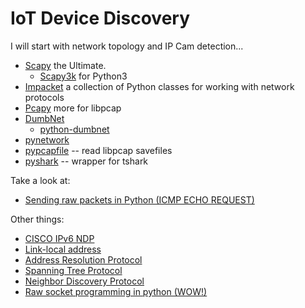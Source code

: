 # IoT Device Discovery

I will start with network topology and IP Cam detection...

  - [Scapy](http://www.secdev.org/projects/scapy/) the Ultimate.
    - [Scapy3k](https://github.com/phaethon/scapy) for Python3
  - [Impacket](https://github.com/CoreSecurity/impacket) a collection of Python classes for working with network protocols
  - [Pcapy](https://github.com/CoreSecurity/pcapy) more for libpcap
  - [DumbNet](http://libdnet.sourceforge.net/)
    - [python-dumbnet](https://github.com/dugsong/libdnet)
  - [pynetwork](http://pynetwork.github.io/)
  - [pypcapfile](https://pypi.python.org/pypi/pypcapfile) -- read libpcap savefiles
  - [pyshark](https://pypi.python.org/pypi/pyshark) -- wrapper for tshark


Take a look at:
  - [Sending raw packets in Python (ICMP ECHO REQUEST)](https://gist.github.com/cslarsen/11339448)

Other things:
  - [CISCO IPv6 NDP](http://www.cisco.com/c/en/us/td/docs/ios-xml/ios/ipv6/configuration/15-2mt/ip6-15-2mt-book/ip6-neighb-disc.html)
  - [Link-local address](https://en.wikipedia.org/wiki/Link-local_address)
  - [Address Resolution Protocol](https://en.wikipedia.org/wiki/Address_Resolution_Protocol)
  - [Spanning Tree Protocol](https://en.wikipedia.org/wiki/Spanning_Tree_Protocol)
  - [Neighbor Discovery Protocol](https://en.wikipedia.org/wiki/Neighbor_Discovery_Protocol)
  - [Raw socket programming in python (WOW!)](http://www.binarytides.com/raw-socket-programming-in-python-linux/)

